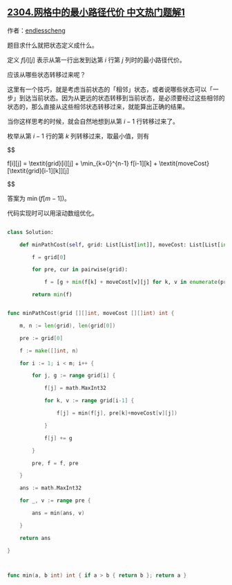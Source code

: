 ## [2304.网格中的最小路径代价 中文热门题解1](https://leetcode.cn/problems/minimum-path-cost-in-a-grid/solutions/100000/by-endlesscheng-lnwn)

作者：[endlesscheng](https://leetcode.cn/u/endlesscheng)

题目求什么就把状态定义成什么。

定义 $f[i][j]$ 表示从第一行出发到达第 $i$ 行第 $j$ 列时的最小路径代价。

应该从哪些状态转移过来呢？

这里有一个技巧，就是考虑当前状态的「相邻」状态，或者说哪些状态可以「一步」到达当前状态。因为从更远的状态转移到当前状态，是必须要经过这些相邻的状态的，那么直接从这些相邻状态转移过来，就能算出正确的结果。

当你这样思考的时候，就会自然地想到从第 $i-1$ 行转移过来了。

枚举从第 $i-1$ 行的第 $k$ 列转移过来，取最小值，则有

$$
f[i][j] = \textit{grid}[i][j] + \min_{k=0}^{n-1} f[i-1][k] + \textit{moveCost}[\textit{grid}[i-1][k]][j]
$$

答案为 $\min(f[m-1])$。

代码实现时可以用滚动数组优化。

```Python [sol1-Python3]
class Solution:
    def minPathCost(self, grid: List[List[int]], moveCost: List[List[int]]) -> int:
        f = grid[0]
        for pre, cur in pairwise(grid):
            f = [g + min(f[k] + moveCost[v][j] for k, v in enumerate(pre)) for j, g in enumerate(cur)]
        return min(f)
```

```go [sol1-Go]
func minPathCost(grid [][]int, moveCost [][]int) int {
	m, n := len(grid), len(grid[0])
	pre := grid[0]
	f := make([]int, n)
	for i := 1; i < m; i++ {
		for j, g := range grid[i] {
			f[j] = math.MaxInt32
			for k, v := range grid[i-1] {
				f[j] = min(f[j], pre[k]+moveCost[v][j])
			}
			f[j] += g
		}
		pre, f = f, pre
	}
	ans := math.MaxInt32
	for _, v := range pre {
		ans = min(ans, v)
	}
	return ans
}

func min(a, b int) int { if a > b { return b }; return a }
```

